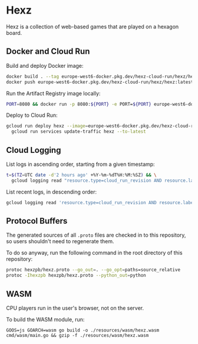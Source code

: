 # Hexz

Hexz is a collection of web-based games that are played on a hexagon
board.

## Docker and Cloud Run

Build and deploy Docker image:

```bash
docker build . --tag europe-west6-docker.pkg.dev/hexz-cloud-run/hexz/hexz:latest
docker push europe-west6-docker.pkg.dev/hexz-cloud-run/hexz/hexz:latest
```

Run the Artifact Registry image locally:

```bash
PORT=8080 && docker run -p 8080:${PORT} -e PORT=${PORT} europe-west6-docker.pkg.dev/hexz-cloud-run/hexz/hexz:latest
```

Deploy to Cloud Run:

```bash
gcloud run deploy hexz --image=europe-west6-docker.pkg.dev/hexz-cloud-run/hexz/hexz:latest --region=europe-west6 --project=hexz-cloud-run  && \
  gcloud run services update-traffic hexz --to-latest
```

## Cloud Logging

List logs in ascending order, starting from a given timestamp:

```bash
t=$(TZ=UTC date -d'2 hours ago' +%Y-%m-%dT%H:%M:%SZ) && \
  gcloud logging read "resource.type=cloud_run_revision AND resource.labels.service_name=hexz AND textPayload:\"CPU stats\" AND timestamp>=\"$t\"" --project hexz-cloud-run --order=asc --limit=10
```

List recent logs, in descending order:

```bash
gcloud logging read 'resource.type=cloud_run_revision AND resource.labels.service_name=hexz AND textPayload:"CPU stats"' --freshness=2h --project hexz-cloud-run --limit=10
```

## Protocol Buffers

The generated sources of all `.proto` files are checked in to this repository,
so users shouldn't need to regenerate them. 

To do so anyway, run the following command in the root directory of this
repository:

```bash
protoc hexzpb/hexz.proto --go_out=. --go_opt=paths=source_relative
protoc -Ihexzpb hexzpb/hexz.proto --python_out=python 
```

## WASM

CPU players run in the user's browser, not on the server.

To build the WASM module, run:

```
GOOS=js GOARCH=wasm go build -o ./resources/wasm/hexz.wasm cmd/wasm/main.go && gzip -f ./resources/wasm/hexz.wasm
```
